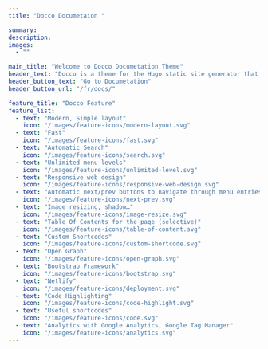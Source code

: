 ```yaml
---
title: "Docco Documetaion "

summary:
description: 
images: 
  - ""

main_title: "Welcome to Docco Documetation Theme"
header_text: "Docco is a theme for the Hugo static site generator that is explicitly intended for specialized documentation sets.Docco helping you build modern documentation websites that are secure, fast, and SEO-ready — by default."
header_button_text: "Go to Documetation"
header_button_url: "/fr/docs/"

feature_title: "Docco Feature"
feature_list:
  - text: "Modern, Simple layout"
    icon: "/images/feature-icons/modern-layout.svg"
  - text: "Fast"
    icon: "/images/feature-icons/fast.svg"
  - text: "Automatic Search"
    icon: "/images/feature-icons/search.svg"
  - text: "Unlimited menu levels"
    icon: "/images/feature-icons/unlimited-level.svg"
  - text: "Responsive web design"
    icon: "/images/feature-icons/responsive-web-design.svg"
  - text: "Automatic next/prev buttons to navigate through menu entries"
    icon: "/images/feature-icons/next-prev.svg"
  - text: "Image resizing, shadow…"
    icon: "/images/feature-icons/image-resize.svg"
  - text: "Table Of Contents for the page (selective)"
    icon: "/images/feature-icons/table-of-content.svg"
  - text: "Custom Shortcodes"
    icon: "/images/feature-icons/custom-shortcode.svg"
  - text: "Open Graph"
    icon: "/images/feature-icons/open-graph.svg"
  - text: "Bootstrap Framework"
    icon: "/images/feature-icons/bootstrap.svg"
  - text: "Netlify" 
    icon: "/images/feature-icons/deployment.svg"
  - text: "Code Highlighting"
    icon: "/images/feature-icons/code-highlight.svg"
  - text: "Useful shortcodes"
    icon: "/images/feature-icons/code.svg"
  - text: "Analytics with Google Analytics, Google Tag Manager"
    icon: "/images/feature-icons/analytics.svg"
---
```

